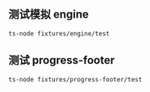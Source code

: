 ## 测试模拟 engine

```shell
ts-node fixtures/engine/test
```

## 测试 progress-footer

```shell
ts-node fixtures/progress-footer/test
```
